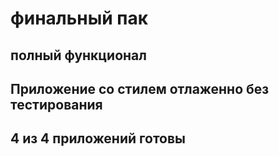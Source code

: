 # финальный пак 

## полный функционал  

## Приложение со стилем отлаженно без тестирования

## 4 из 4 приложений готовы 
